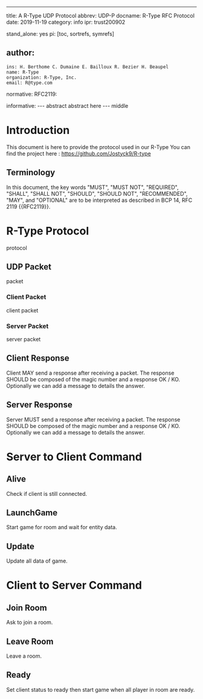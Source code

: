 ---
title: A R-Type UDP Protocol 
abbrev: UDP-P
docname: R-Type RFC Protocol
date: 2019-11-19
category: info
ipr: trust200902

stand_alone: yes
pi: [toc, sortrefs, symrefs]

author:
 -
    ins: H. Berthome C. Dumaine E. Bailloux R. Bezier H. Beaupel
    name: R-Type
    organization: R-Type, Inc.
    email: R@type.com

normative:
  RFC2119:

informative:
--- abstract
 abstract here
--- middle

# Introduction

This document is here to provide the protocol used in our R-Type
You can find the project here : https://github.com/Jostyck9/R-type

## Terminology

In this document, the key words "MUST", "MUST NOT", "REQUIRED",
"SHALL", "SHALL NOT", "SHOULD", "SHOULD NOT", "RECOMMENDED", "MAY",
and "OPTIONAL" are to be interpreted as described in BCP 14, RFC 2119
{{RFC2119}}.

# R-Type Protocol

protocol

## UDP Packet

packet

### Client Packet

client packet

### Server Packet

server packet

## Client Response

Client MAY send a response after receiving a packet.
The response SHOULD be composed of the magic number and a response OK / KO.
Optionally we can add a message to details the answer.

## Server Response

Server MUST send a response after receiving a packet.
The response SHOULD be composed of the magic number and a response OK / KO.
Optionally we can add a message to details the answer.

# Server to Client Command

## Alive

Check if client is still connected.

## LaunchGame

Start game for room and wait for entity data.

## Update

Update all data of game.


# Client to Server Command

## Join Room

Ask to join a room.

## Leave Room

Leave a room.

## Ready

Set client status to ready then start game when all player in room are ready.


